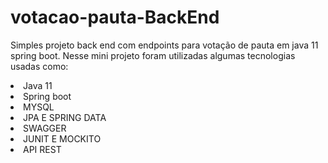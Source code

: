 # votacao-pauta-BackEnd
Simples projeto back end com endpoints para votação de pauta em java 11 spring boot.
Nesse mini projeto foram utilizadas algumas tecnologias usadas como:

<li>Java 11</li>
<li>Spring boot </li>
<li>MYSQL</li>
<li>JPA E SPRING DATA</li>
<li>SWAGGER</li>
<li>JUNIT E MOCKITO</li>
<li>API REST</li>






